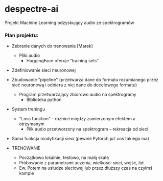 # despectre-ai

Projekt Machine Learning odzyskujący audio ze spektrogramów

### Plan projektu:
* Zebranie danych do trenowania [Marek]
  * Pliki audio 
    * HuggingFace oferuje "training sets" 
* Zdefiniowanie sieci neuronowej 
* Zbudowanie "pipeline" (przetwarza dane do formatu rozumianego przez sieć neuronową i odbiera z niej dane do docelowego formatu) 
  * Program przetwarzający zbiorowo audio na spektrogramy  
     * Biblioteka python 
* System treningu 
  * "Loss function" - różnice między zamierzonym efektem a otrzymanym 
    * Plik audio przetworzony na spektrogram – rekreacja od sieci 
* Sama funkcja modyfikacji sieci (pewnie Pytorch już coś takiego ma) 

* TRENOWANIE 
  * Początkowo lokalnie, testowo, na małą skalę 
  * Próbowanie z parametrami uczenia, wielkości sieci, wejść, itd. 
  * Ew. Potem na usłudze sieciowej lub przez dłuższy czas na czyimś kompie 

